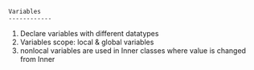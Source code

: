 
```
Variables
------------
```

1. Declare variables with different datatypes
2. Variables scope: local & global variables
3. nonlocal variables are used in Inner classes where value is changed from Inner
